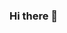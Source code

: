 ### Hi there 👋

<!--
**rupen08/rupen08** is a ✨ _special_ ✨ repository because its `README.md` (this file) appears on your GitHub profile.

Here are some ideas to get you started:

- 🔭 I’m a recent graduate from Carleton University.
- 🌱 I’m currently learning Data Analyst, Data Scienctist and Machine Learning Concepts.
- 👯 I’m looking to collaborate on Machine Learning Projects.
- 🤔 I’m looking for help with Deep Learning.
- 📫 How to reach me: rupen6804@gmail.com

-->
